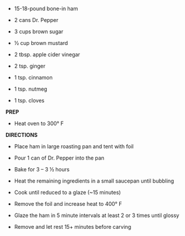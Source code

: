 -   15-18-pound bone-in ham

-   2 cans Dr. Pepper

-   3 cups brown sugar

-   ½ cup brown mustard

-   2 tbsp. apple cider vinegar

-   2 tsp. ginger

-   1 tsp. cinnamon

-   1 tsp. nutmeg

-   1 tsp. cloves

**PREP**

-   Heat oven to 300° F

**DIRECTIONS**

-   Place ham in large roasting pan and tent with foil

-   Pour 1 can of Dr. Pepper into the pan

-   Bake for 3 – 3 ½ hours

-   Heat the remaining ingredients in a small saucepan until bubbling

-   Cook until reduced to a glaze (~15 minutes)

-   Remove the foil and increase heat to 400° F

-   Glaze the ham in 5 minute intervals at least 2 or 3 times until
    glossy

-   Remove and let rest 15+ minutes before carving
